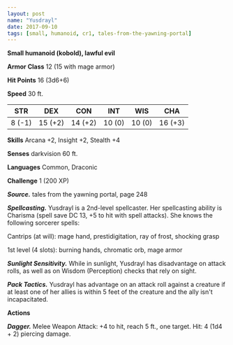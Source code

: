 ```yaml
---
layout: post
name: "Yusdrayl"
date: 2017-09-10
tags: [small, humanoid, cr1, tales-from-the-yawning-portal]
---
```


**Small humanoid (kobold), lawful evil**

**Armor Class** 12 (15 with mage armor)

**Hit Points** 16 (3d6+6)

**Speed** 30 ft.

|   STR   |   DEX   |   CON   |   INT   |   WIS   |   CHA   |
|:-----:|:-----:|:-----:|:-----:|:-----:|:-----:|
| 8 (-1) | 15 (+2) | 14 (+2) | 10 (0) | 10 (0) | 16 (+3) |

**Skills** Arcana +2, Insight +2, Stealth +4

**Senses** darkvision 60 ft.

**Languages** Common, Draconic

**Challenge** 1 (200 XP)

***Source.*** tales from the yawning portal,  page 248

***Spellcasting.*** Yusdrayl is a 2nd-level spellcaster. Her spellcasting ability is Charisma (spell save DC 13, +5 to hit with spell attacks). She knows the following sorcerer spells:

Cantrips (at will): mage hand, prestidigitation, ray of frost, shocking grasp 

1st level (4 slots): burning hands, chromatic orb, mage armor

***Sunlight Sensitivity.*** While in sunlight, Yusdrayl has disadvantage on attack rolls, as well as on Wisdom (Perception) checks that rely on sight.

***Pack Tactics.*** Yusdrayl has advantage on an attack roll against a creature if at least one of her allies is within 5 feet of the creature and the ally isn't incapacitated.

**Actions**

***Dagger.*** Melee Weapon Attack: +4 to hit, reach 5 ft., one target. Hit: 4 (1d4 + 2) piercing damage.

